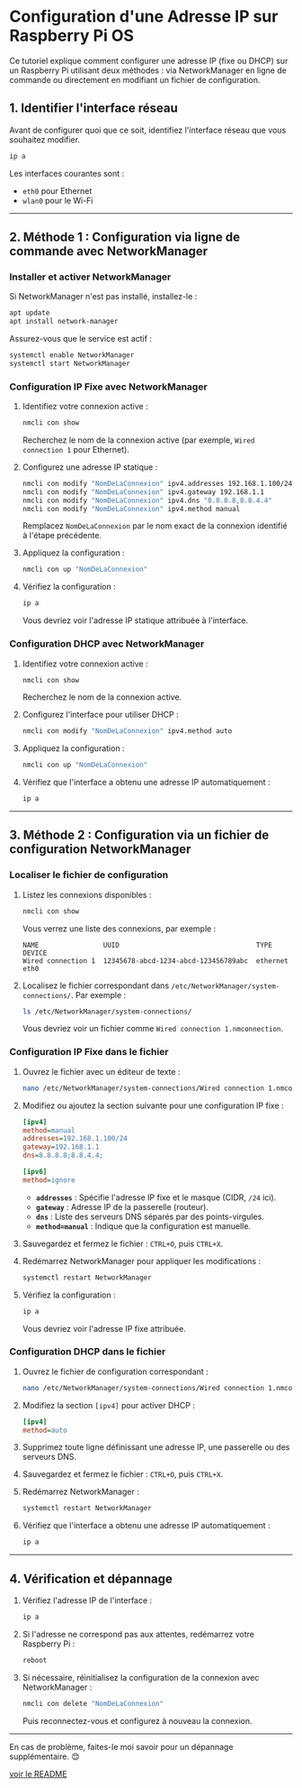 # Configuration d'une Adresse IP sur Raspberry Pi OS

Ce tutoriel explique comment configurer une adresse IP (fixe ou DHCP) sur un Raspberry Pi utilisant deux méthodes : via NetworkManager en ligne de commande ou directement en modifiant un fichier de configuration.

## 1. Identifier l'interface réseau

Avant de configurer quoi que ce soit, identifiez l'interface réseau que vous souhaitez modifier.

```bash
ip a
```

Les interfaces courantes sont :

- `eth0` pour Ethernet
- `wlan0` pour le Wi-Fi

---

## 2. Méthode 1 : Configuration via ligne de commande avec NetworkManager

### Installer et activer NetworkManager

Si NetworkManager n'est pas installé, installez-le :

```bash
apt update
apt install network-manager
```

Assurez-vous que le service est actif :

```bash
systemctl enable NetworkManager
systemctl start NetworkManager
```

### Configuration IP Fixe avec NetworkManager

1. Identifiez votre connexion active :

   ```bash
   nmcli con show
   ```

   Recherchez le nom de la connexion active (par exemple, `Wired connection 1` pour Ethernet).

2. Configurez une adresse IP statique :

   ```bash
   nmcli con modify "NomDeLaConnexion" ipv4.addresses 192.168.1.100/24
   nmcli con modify "NomDeLaConnexion" ipv4.gateway 192.168.1.1
   nmcli con modify "NomDeLaConnexion" ipv4.dns "8.8.8.8,8.8.4.4"
   nmcli con modify "NomDeLaConnexion" ipv4.method manual
   ```

   Remplacez `NomDeLaConnexion` par le nom exact de la connexion identifié à l'étape précédente.

3. Appliquez la configuration :

   ```bash
   nmcli con up "NomDeLaConnexion"
   ```

4. Vérifiez la configuration :

   ```bash
   ip a
   ```

   Vous devriez voir l'adresse IP statique attribuée à l'interface.

### Configuration DHCP avec NetworkManager

1. Identifiez votre connexion active :

   ```bash
   nmcli con show
   ```

   Recherchez le nom de la connexion active.

2. Configurez l'interface pour utiliser DHCP :

   ```bash
   nmcli con modify "NomDeLaConnexion" ipv4.method auto
   ```

3. Appliquez la configuration :

   ```bash
   nmcli con up "NomDeLaConnexion"
   ```

4. Vérifiez que l'interface a obtenu une adresse IP automatiquement :

   ```bash
   ip a
   ```

---

## 3. Méthode 2 : Configuration via un fichier de configuration NetworkManager

### Localiser le fichier de configuration

1. Listez les connexions disponibles :

   ```bash
   nmcli con show
   ```

   Vous verrez une liste des connexions, par exemple :

   ```
   NAME                UUID                                  TYPE      DEVICE
   Wired connection 1  12345678-abcd-1234-abcd-123456789abc  ethernet  eth0
   ```

2. Localisez le fichier correspondant dans `/etc/NetworkManager/system-connections/`. Par exemple :

   ```bash
   ls /etc/NetworkManager/system-connections/
   ```

   Vous devriez voir un fichier comme `Wired connection 1.nmconnection`.

### Configuration IP Fixe dans le fichier

1. Ouvrez le fichier avec un éditeur de texte :

   ```bash
   nano /etc/NetworkManager/system-connections/Wired connection 1.nmconnection
   ```

2. Modifiez ou ajoutez la section suivante pour une configuration IP fixe :

   ```ini
   [ipv4]
   method=manual
   addresses=192.168.1.100/24
   gateway=192.168.1.1
   dns=8.8.8.8;8.8.4.4;

   [ipv6]
   method=ignore
   ```

   - **`addresses`** : Spécifie l'adresse IP fixe et le masque (CIDR, `/24` ici).
   - **`gateway`** : Adresse IP de la passerelle (routeur).
   - **`dns`** : Liste des serveurs DNS séparés par des points-virgules.
   - **`method=manual`** : Indique que la configuration est manuelle.

3. Sauvegardez et fermez le fichier : `CTRL+O`, puis `CTRL+X`.

4. Redémarrez NetworkManager pour appliquer les modifications :

   ```bash
   systemctl restart NetworkManager
   ```

5. Vérifiez la configuration :

   ```bash
   ip a
   ```

   Vous devriez voir l'adresse IP fixe attribuée.

### Configuration DHCP dans le fichier

1. Ouvrez le fichier de configuration correspondant :

   ```bash
   nano /etc/NetworkManager/system-connections/Wired connection 1.nmconnection
   ```

2. Modifiez la section `[ipv4]` pour activer DHCP :

   ```ini
   [ipv4]
   method=auto
   ```

3. Supprimez toute ligne définissant une adresse IP, une passerelle ou des serveurs DNS.

4. Sauvegardez et fermez le fichier : `CTRL+O`, puis `CTRL+X`.

5. Redémarrez NetworkManager :

   ```bash
   systemctl restart NetworkManager
   ```

6. Vérifiez que l'interface a obtenu une adresse IP automatiquement :

   ```bash
   ip a
   ```

---

## 4. Vérification et dépannage

1. Vérifiez l'adresse IP de l'interface :

   ```bash
   ip a
   ```

2. Si l'adresse ne correspond pas aux attentes, redémarrez votre Raspberry Pi :

   ```bash
   reboot
   ```

3. Si nécessaire, réinitialisez la configuration de la connexion avec NetworkManager :

   ```bash
   nmcli con delete "NomDeLaConnexion"
   ```

   Puis reconnectez-vous et configurez à nouveau la connexion.

---

En cas de problème, faites-le moi savoir pour un dépannage supplémentaire. 😊

[voir le README](Tutos-et-Scripts-Apprenti-Technicien-Systeme-et-Reseau/README.md)
